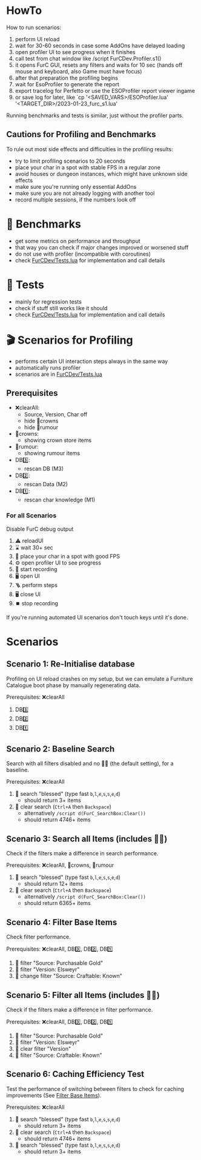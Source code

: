 # HowTo

How to run scenarios:

1. perform UI reload
2. wait for 30-60 seconds in case some AddOns have delayed loading
3. open profiler UI to see progress when it finishes
4. call test from chat window like /script FurCDev.Profiler.s1()
5. it opens FurC GUI, resets any filters and waits for 10 sec (hands off mouse and keyboard, also Game must have focus)
6. after that preparation the profiling begins
7. wait for EsoProfiler to generate the report
8. export tracelog for Perfetto or use the ESOProfiler report viewer ingame
9. or save log for later, like `cp '<SAVED_VARS>/ESOProfiler.lua' '<TARGET_DIR>/2023-01-23_furc_s1.lua'

Running benchmarks and tests is similar, just without the profiler parts.

## Cautions for Profiling and Benchmarks

To rule out most side effects and difficulties in the profiling results:

- try to limit profiling scenarios to 20 seconds
- place your char in a spot with stable FPS in a regular zone
- avoid houses or dungeon instances, which might have unknown side effects
- make sure you're running only essential AddOns
- make sure you are not already logging with another tool
- record multiple sessions, if the numbers look off

# 🚀 Benchmarks

- get some metrics on performance and throughput
- that way you can check if major changes improved or worsened stuff
- do not use with profiler (incompatible with coroutines)
- check [FurCDev/Tests.lua](../FurnitureCatalogue_DevUtility/Tests.lua#L9999) for implementation and call details

# 🔎 Tests

- mainly for regression tests
- check if stuff still works like it should
- check [FurCDev/Tests.lua](../FurnitureCatalogue_DevUtility/Tests.lua#L9999) for implementation and call details


# 🎬 Scenarios for Profiling

- performs certain UI interaction steps always in the same way
- automatically runs profiler
- scenarios are in [FurCDev/Tests.lua](../FurnitureCatalogue_DevUtility/Tests.lua)

## Prerequisites

- ❌clearAll:
  - Source, Version, Char off
  - hide 👑crowns
  - hide 📰rumour
- 👑crowns:
  - showing crown store items
- 📰rumour:
  - showing rumour items
- DB3️⃣:
  - rescan DB (M3)
- DB2️⃣:
  - rescan Data (M2)
- DB1️⃣:
  - rescan char knowledge (M1)

### For all Scenarios

Disable FurC debug output

1. ⚠️ reloadUI
2. ⌛ wait 30+ sec
3. 🤡 place your char in a spot with good FPS
4. ⚙️ open profiler UI to see progress
5. 🔴 start recording
6. 🖥️ open UI
7. 🪜 perform steps
8. 🖥️ close UI
9. ⏹️ stop recording

If you're running automated UI scenarios don't touch keys until it's done.

# Scenarios

## Scenario 1: Re-Initialise database

Profiling on UI reload crashes on my setup,
but we can emulate a Furniture Catalogue boot phase by manually regenerating data.

Prerequisites: ❌clearAll

1. DB3️⃣
2. DB2️⃣
3. DB1️⃣

## Scenario 2: Baseline Search

Search with all filters disabled and no 👑📰 (the default setting), for a baseline.

Prerequisites: ❌clearAll

1. 🔎 search "blessed" (type fast `b`,`l`,`e`,`s`,`s`,`e`,`d`)
   - should return 3+ items
2. 🔎 clear search (`Ctrl+A` then `Backspace`)
   - alternatively `/script d(FurC_SearchBox:Clear())`
   - should return 4746+ items

## Scenario 3: Search all Items (includes 👑📰)

Check if the filters make a difference in search performance.

Prerequisites: ❌clearAll, 👑crowns, 📰rumour

1. 🔎 search "blessed" (type fast `b`,`l`,`e`,`s`,`s`,`e`,`d`)
   - should return 12+ items
2. 🔎 clear search (`Ctrl+A` then `Backspace`)
   - alternatively `/script d(FurC_SearchBox:Clear())`
   - should return 6365+ items

## Scenario 4: Filter Base Items

Check filter performance.

Prerequisites: ❌clearAll, DB3️⃣, DB2️⃣, DB1️⃣

1. 🔎 filter "Source: Purchasable Gold"
2. 🔎 filter "Version: Elsweyr"
4. 🔎 change filter "Source: Craftable: Known"

## Scenario 5: Filter all Items (includes 👑📰)

Check if the filters make a difference in filter performance.

Prerequisites: ❌clearAll, DB3️⃣, DB2️⃣, DB1️⃣

1. 🔎 filter "Source: Purchasable Gold"
2. 🔎 filter "Version: Elsweyr"
3. 🔎 clear filter "Version"
4. 🔎 filter "Source: Craftable: Known"

## Scenario 6: Caching Efficiency Test

Test the performance of switching between filters to check for caching improvements (See [Filter Base Items](#scenario-4-filter-base-items)).

Prerequisites: ❌clearAll

1. 🔎 search "blessed" (type fast `b`,`l`,`e`,`s`,`s`,`e`,`d`)
   - should return 3+ items
2. 🔎 clear search (`Ctrl+A` then `Backspace`)
   - should return 4746+ items
3. 🔎 search "blessed" (type fast `b`,`l`,`e`,`s`,`s`,`e`,`d`)
   - should return 3+ items

